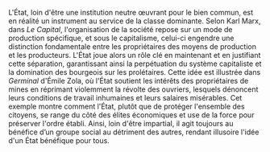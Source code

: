 L'État, loin d'être une institution neutre œuvrant pour le bien commun, est en réalité un instrument au service de la classe dominante. Selon Karl Marx, dans _Le Capital_, l'organisation de la société repose sur un mode de production spécifique, et sous le capitalisme, celui-ci engendre une distinction fondamentale entre les propriétaires des moyens de production et les producteurs. L'État joue alors un rôle clé en maintenant et en justifiant cette séparation, garantissant ainsi la perpétuation du système capitaliste et la domination des bourgeois sur les prolétaires. Cette idée est illustrée dans _Germinal_ d'Émile Zola, où l'État soutient les intérêts des propriétaires de mines en réprimant violemment la révolte des ouvriers, lesquels dénoncent leurs conditions de travail inhumaines et leurs salaires misérables. Cet exemple montre comment l'État, plutôt que de protéger l'ensemble des citoyens, se range du côté des élites économiques et use de la force pour préserver l'ordre établi. Ainsi, loin d'être impartial, il agit toujours au bénéfice d’un groupe social au détriment des autres, rendant illusoire l'idée d'un État bénéfique pour tous.